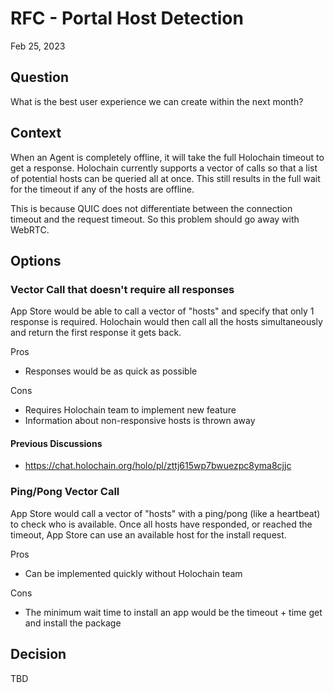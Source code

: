 
# RFC - Portal Host Detection

Feb 25, 2023


## Question

What is the best user experience we can create within the next month?


## Context

When an Agent is completely offline, it will take the full Holochain timeout to get a response.
Holochain currently supports a vector of calls so that a list of potential hosts can be queried all
at once.  This still results in the full wait for the timeout if any of the hosts are offline.

This is because QUIC does not differentiate between the connection timeout and the request timeout.
So this problem should go away with WebRTC.


## Options

### Vector Call that doesn't require all responses

App Store would be able to call a vector of "hosts" and specify that only 1 response is required.
Holochain would then call all the hosts simultaneously and return the first response it gets back.

Pros

- Responses would be as quick as possible

Cons

- Requires Holochain team to implement new feature
- Information about non-responsive hosts is thrown away

#### Previous Discussions

- https://chat.holochain.org/holo/pl/zttj615wp7bwuezpc8yma8cjjc


### Ping/Pong Vector Call

App Store would call a vector of "hosts" with a ping/pong (like a heartbeat) to check who is
available.  Once all hosts have responded, or reached the timeout, App Store can use an available
host for the install request.

Pros

- Can be implemented quickly without Holochain team

Cons

- The minimum wait time to install an app would be the timeout + time get and install the package


## Decision

TBD
